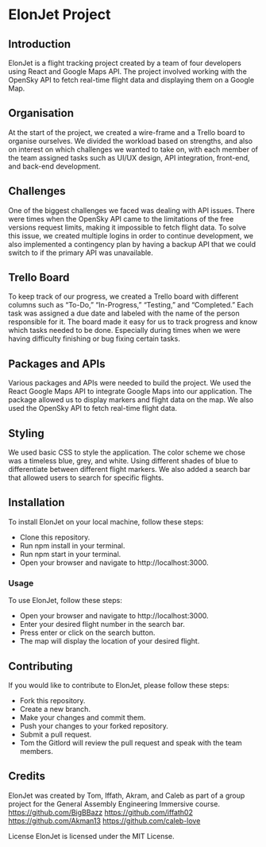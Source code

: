 # ElonJet Project

## Introduction
ElonJet is a flight tracking project created by a team of four developers using React and Google Maps API. The project involved working with the OpenSky API to fetch real-time flight data and displaying them on a Google Map.

## Organisation
At the start of the project, we created a wire-frame and a Trello board to organise ourselves. We divided the workload based on strengths, and also on interest on which challenges we wanted to take on, with each member of the team assigned tasks such as UI/UX design, API integration, front-end, and back-end development.

## Challenges
One of the biggest challenges we faced was dealing with API issues. There were times when the OpenSky API came to the limitations of the free versions request limits, making it impossible to fetch flight data. To solve this issue, we created multiple logins in order to continue development, we also implemented a contingency plan by having a backup API that we could switch to if the primary API was unavailable.

## Trello Board
To keep track of our progress, we created a Trello board with different columns such as “To-Do,” “In-Progress,” “Testing,” and “Completed.” Each task was assigned a due date and labeled with the name of the person responsible for it. The board made it easy for us to track progress and know which tasks needed to be done. Especially during times when we were having difficulty finishing or bug fixing certain tasks.

## Packages and APIs
Various packages and APIs were needed to build the project. We used the React Google Maps API to integrate Google Maps into our application. The package allowed us to display markers and flight data on the map. We also used the OpenSky API to fetch real-time flight data.

## Styling
We used basic CSS to style the application. The color scheme we chose was a timeless blue, grey, and white. Using different shades of blue to differentiate between different flight markers. We also added a search bar that allowed users to search for specific flights.

## Installation
To install ElonJet on your local machine, follow these steps:

- Clone this repository.
- Run npm install in your terminal.
- Run npm start in your terminal.
- Open your browser and navigate to http://localhost:3000.
### Usage
To use ElonJet, follow these steps:

- Open your browser and navigate to http://localhost:3000.
- Enter your desired flight number in the search bar.
- Press enter or click on the search button.
- The map will display the location of your desired flight.

## Contributing
If you would like to contribute to ElonJet, please follow these steps:

- Fork this repository.
- Create a new branch.
- Make your changes and commit them.
- Push your changes to your forked repository.
- Submit a pull request.
- Tom the Gitlord will review the pull request and speak with the team members.

## Credits
ElonJet was created by Tom, Iffath, Akram, and Caleb as part of a group project for the General Assembly Engineering Immersive course.
https://github.com/BigBBazz
https://github.com/iffath02
https://github.com/Akman13
https://github.com/caleb-love


License
ElonJet is licensed under the MIT License.